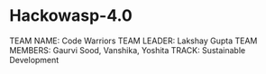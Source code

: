 # Hackowasp-4.0
TEAM NAME: Code Warriors
TEAM LEADER: Lakshay Gupta
TEAM MEMBERS: Gaurvi Sood, Vanshika, Yoshita
TRACK: Sustainable Development
